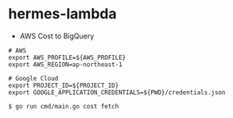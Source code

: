 # hermes-lambda

 * AWS Cost to BigQuery

```shell
# AWS
export AWS_PROFILE=${AWS_PROFILE}
export AWS_REGION=ap-northeast-1

# Google Cloud
export PROJECT_ID=${PROJECT_ID}
export GOOGLE_APPLICATION_CREDENTIALS=${PWD}/credentials.json
```

```shell
$ go run cmd/main.go cost fetch
```
